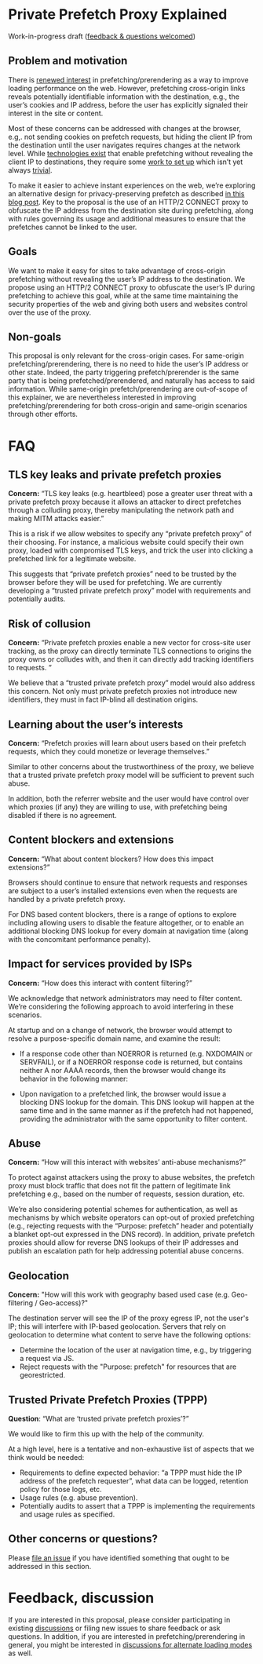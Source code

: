 # Private Prefetch Proxy Explained

Work-in-progress draft ([feedback & questions welcomed](https://github.com/buettner/private-prefetch-proxy/issues))

## Problem and motivation
There is [renewed interest](https://github.com/jeremyroman/alternate-loading-modes) in prefetching/prerendering as a way to improve loading performance on the web. However, prefetching cross-origin links reveals potentially identifiable information with the destination, e.g., the user’s cookies and IP address, before the user has explicitly signaled their interest in the site or content. 

Most of these concerns can be addressed with changes at the browser, e.g,. not sending cookies on prefetch requests, but hiding the client IP from the destination until the user navigates requires changes at the network level. While [technologies exist](https://developers.google.com/web/updates/2018/11/signed-exchanges) that enable prefetching without revealing the client IP to destinations, they require some [work to set up](https://developers.google.com/web/updates/2018/11/signed-exchanges#trying_out_signed_exchanges) which isn’t yet always [trivial](https://blog.amp.dev/2019/06/17/introducing-cloudflare-amp-real-url/).

To make it easier to achieve instant experiences on the web, we’re exploring an alternative design for privacy-preserving prefetch as described [in this blog post](https://blog.chromium.org/2020/12/continuing-our-journey-to-bring-instant.html). Key to the proposal is the use of an HTTP/2 CONNECT proxy to obfuscate the IP address from the destination site during prefetching, along with rules governing its usage and additional measures to ensure that the prefetches cannot be linked to the user.


## Goals
We want to make it easy for sites to take advantage of cross-origin prefetching without revealing the user’s IP address to the destination. We propose using an HTTP/2 CONNECT proxy to obfuscate the user’s IP during prefetching to achieve this goal, while at the same time maintaining the security properties of the web and giving both users and websites control over the use of the proxy.

## Non-goals
This proposal is only relevant for the cross-origin cases. For same-origin prefetching/prerendering, there is no need to hide the user’s IP address or other state. Indeed, the party triggering prefetch/prerender is the same party that is being prefetched/prerendered, and naturally has access to said information. While same-origin prefetch/prerendering are out-of-scope of this explainer, we are nevertheless interested in improving prefetching/prerendering for both cross-origin and same-origin scenarios through other efforts.

# FAQ
## TLS key leaks and private prefetch proxies

**Concern:** “TLS key leaks (e.g. heartbleed) pose a greater user threat with a private prefetch proxy because it allows an attacker to direct prefetches through a colluding proxy, thereby manipulating the network path and making MITM attacks easier.”

This is a risk if we allow websites to specify any “private prefetch proxy” of their choosing. For instance, a malicious website could specify their own proxy, loaded with compromised TLS keys, and trick the user into clicking a prefetched link for a legitimate website.

This suggests that “private prefetch proxies” need to be trusted by the browser before they will be used for prefetching. We are currently developing a “trusted private prefetch proxy” model with requirements and potentially audits.

## Risk of collusion
**Concern:** “Private prefetch proxies enable a new vector for cross-site user tracking, as the proxy can directly terminate TLS connections to origins the proxy owns or colludes with, and then it can directly add tracking identifiers to requests. ”

We believe that a “trusted private prefetch proxy” model would also address this concern. Not only must private prefetch proxies not introduce new  identifiers, they must in fact IP-blind all destination origins. 

## Learning about the user’s interests
**Concern:** “Prefetch proxies will learn about users based on their prefetch requests, which they could monetize  or leverage themselves.”

Similar to other concerns about the trustworthiness of the proxy, we believe that a trusted private prefetch proxy model will be sufficient to prevent such abuse.

In addition, both the referrer website and the user would have control over which proxies (if any) they are willing to use,  with prefetching being disabled if there is no agreement.

## Content blockers and extensions

**Concern:** “What about content blockers? How does this impact extensions?”

Browsers should continue to ensure that network requests and responses are subject to a user’s installed extensions even when the requests are handled by a private prefetch proxy.

For DNS based content blockers, there is a range of options to explore including allowing users to disable the feature altogether, or to enable an additional blocking DNS lookup for every domain at navigation time (along with the concomitant performance penalty).

## Impact for services provided by ISPs
**Concern:** “How does this interact with content filtering?”

We acknowledge that network administrators may need to filter content. We’re considering the following approach to avoid interfering in these scenarios. 

At startup and on a change of network, the browser would attempt to resolve a purpose-specific domain name, and examine the result:

 - If a response code other than NOERROR is returned (e.g. NXDOMAIN or SERVFAIL), or if a NOERROR response code is returned, but contains neither A nor AAAA records, then the browser would change its behavior in the following manner:

  - Upon navigation to a prefetched link, the browser would issue a blocking DNS lookup for the domain. This DNS lookup will happen at the same time and in the same manner as if the prefetch had not happened, providing the administrator with the same opportunity to filter content. 

## Abuse
**Concern:** “How will this interact with websites’ anti-abuse mechanisms?”

To protect against attackers using the proxy to abuse websites, the prefetch proxy must block traffic that does not fit the pattern of legitimate link prefetching e.g., based on the number of requests, session duration, etc.

We’re also considering potential schemes for authentication, as well as mechanisms by which website operators can opt-out of proxied prefetching (e.g., rejecting requests with the “Purpose: prefetch” header and potentially a blanket opt-out expressed in the DNS record). In addition, private prefetch proxies should allow for reverse DNS lookups of their IP addresses and publish an escalation path for help addressing potential abuse concerns. 

## Geolocation
**Concern:** "How will this work with geography based used case (e.g. Geo-filtering / Geo-access)?"

The destination server will see the IP of the proxy egress IP, not the user's IP; this will interfere with IP-based geolocation. 
Servers that rely on geolocation to determine what content to serve have the following options:
* Determine the location of the user at navigation time, e.g., by triggering a request via JS.
* Reject requests with the "Purpose: prefetch" for resources that are georestricted.


## Trusted Private Prefetch Proxies (TPPP)
**Question**: “What are ‘trusted private prefetch proxies’?”

We would like to firm this up with the help of the community. 

At a high level, here is a tentative and non-exhaustive list of aspects that we think would be needed:

 - Requirements to define expected behavior: “a TPPP must hide the IP address of the prefetch requester”, what data can be logged, retention policy for those logs, etc.
 - Usage rules (e.g. abuse prevention).
 - Potentially audits to assert that a TPPP is implementing the requirements and usage rules as specified.


## Other concerns or questions?

Please [file an issue](https://github.com/buettner/private-prefetch-proxy/issues) if you have identified something that ought to be addressed in this section.


# Feedback, discussion


If you are interested in this proposal, please consider participating in existing [discussions](https://github.com/buettner/private-prefetch-proxy/issues) or filing new issues to share feedback or ask questions. In addition, if you are interested in prefetching/prerendering in general, you might be interested in [discussions for alternate loading modes](https://github.com/jeremyroman/alternate-loading-modes/issues) as well.

